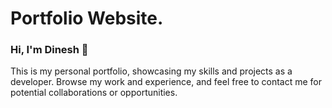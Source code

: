 # Portfolio Website.

### Hi, I'm Dinesh 👋

This is my personal portfolio, showcasing my skills and projects as a developer. Browse my work and experience, and feel free to contact me for potential collaborations or opportunities.
